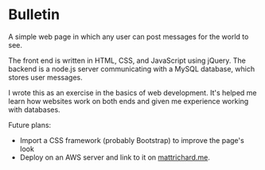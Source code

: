 Bulletin
========

A simple web page in which any user can post messages for the world to see.

The front end is written in HTML, CSS, and JavaScript using jQuery. The backend is a node.js server communicating with a MySQL database, which stores user messages.

I wrote this as an exercise in the basics of web development. It's helped me learn how websites work on both ends and given me experience working with databases.



Future plans:
  * Import a CSS framework (probably Bootstrap) to improve the page's look
  * Deploy on an AWS server and link to it on [mattrichard.me](http://www.mattrichard.me).
